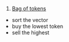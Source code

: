 1. [Bag of tokens](https://leetcode.com/problems/bag-of-tokens/submissions/)

- sort the vector
- buy the lowest token
- sell the highest
